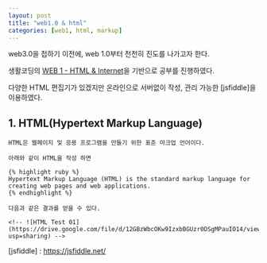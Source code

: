```yaml
---
layout: post
title: "web1.0 & html"
categories: [web1, html, markup]
---
```

web3.0을 접하기 이전에, web 1.0부터 천천히 진도를 나가고자 한다.

생활코딩의 [WEB 1 - HTML & Internet]을 기반으로 공부를 진행하였다.

다양한 HTML 편집기가 있겠지만 온라인으로 서버없이 작성, 관리 가능한 [jsfiddle]을 이용하였다.


## 1. HTML(Hypertext Markup Language)
    HTML은 웹페이지 및 응용 프로그램을 만들기 위한 표준 마크업 언어이다. 

    아래와 같이 HTML을 작성 하면

    {% highlight ruby %}
    Hypertext Markup Language (HTML) is the standard markup language for creating web pages and web applications.
    {% endhighlight %}

    다음과 같은 결과를 얻을 수 있다.

    <!-- ![HTML Test 01](https://drive.google.com/file/d/12GBzWbcOKw9IzxbBGUzr0DSgMPauIO14/view?usp=sharing) -->




[WEB 1 - HTML & Internet]: https://opentutorials.org/course/3084
[jsfiddle] : https://jsfiddle.net/